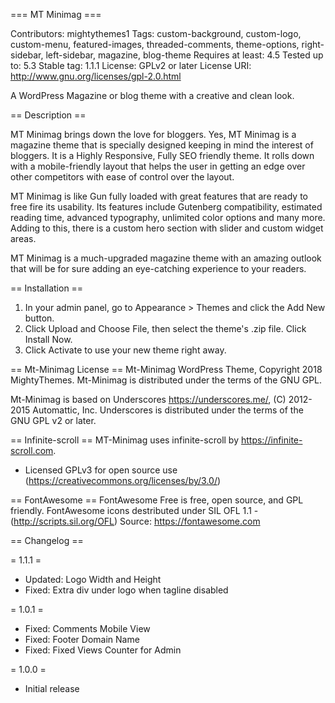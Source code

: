 === MT Minimag ===

Contributors: mightythemes1
Tags: custom-background, custom-logo, custom-menu, featured-images, threaded-comments, theme-options, right-sidebar, left-sidebar, magazine, blog-theme
Requires at least: 4.5
Tested up to: 5.3
Stable tag: 1.1.1
License: GPLv2 or later
License URI: http://www.gnu.org/licenses/gpl-2.0.html

A WordPress Magazine or blog theme with a creative and clean look.

== Description ==

MT Minimag brings down the love for bloggers. Yes, MT Minimag is a magazine theme that is specially designed keeping in mind the interest of bloggers. It is a Highly Responsive, Fully SEO friendly theme. It rolls down with a mobile-friendly layout that helps the user in getting an edge over other competitors with ease of control over the layout.

MT Minimag is like Gun fully loaded with great features that are ready to free fire its usability. Its features include Gutenberg compatibility, estimated reading time, advanced typography, unlimited color options and many more. Adding to this, there is a custom hero section with slider and custom widget areas.

MT Minimag is a much-upgraded magazine theme with an amazing outlook that will be for sure adding an eye-catching experience to your readers.

== Installation ==
	
1. In your admin panel, go to Appearance > Themes and click the Add New button.
2. Click Upload and Choose File, then select the theme's .zip file. Click Install Now.
3. Click Activate to use your new theme right away.

== Mt-Minimag License ==
Mt-Minimag WordPress Theme, Copyright 2018 MightyThemes.
Mt-Minimag is distributed under the terms of the GNU GPL.

Mt-Minimag is based on Underscores https://underscores.me/, (C) 2012-2015 Automattic, Inc.
Underscores is distributed under the terms of the GNU GPL v2 or later.

== Infinite-scroll ==
MT-Minimag uses infinite-scroll by https://infinite-scroll.com.
 * Licensed GPLv3 for open source use (https://creativecommons.org/licenses/by/3.0/)

== FontAwesome ==
FontAwesome Free is free, open source, and GPL friendly.
FontAwesome icons destributed under SIL OFL 1.1 - (http://scripts.sil.org/OFL)
Source: https://fontawesome.com

== Changelog ==

= 1.1.1 =
* Updated: Logo Width and Height
* Fixed: Extra div under logo when tagline disabled

= 1.0.1 =
* Fixed: Comments Mobile View
* Fixed: Footer Domain Name
* Fixed: Fixed Views Counter for Admin

= 1.0.0 =
* Initial release
